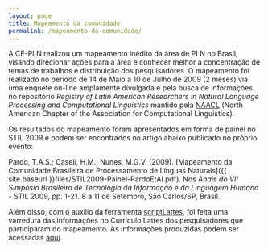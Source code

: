 ```yaml
---
layout: page
title: Mapeamento da comunidade
permalink: /mapeamento-da-comunidade/
---
```


A CE-PLN realizou um mapeamento inédito da área de PLN no Brasil,
visando direcionar ações para a área e conhecer melhor a concentração
de temas de trabalhos e distribuição dos pesquisadores. O mapeamento
foi realizado no período de 14 de Maio a 10 de Julho de 2009 (2 meses)
via uma enquete on-line amplamente divulgada e pela busca de
informações no repositório _Registry of Latin American Researchers in
Natural Language Processing and Computational Linguistics_ mantido
pela [NAACL](http://www.naacl.org/) (North American Chapter of the
Association for Computational Linguistics).

Os resultados do mapeamento foram apresentados em forma de painel no
STIL 2009 e podem ser encontrados no artigo abaixo publicado no
próprio evento:

Pardo, T.A.S.; Caseli, H.M.; Nunes, M.G.V. (2009). [Mapeamento da
Comunidade Brasileira de Processamento de Línguas
Naturais]({{ site.baseurl }}files/STIL2009-Painel-PardoEtAl.pdf). Nos _Anais do VII
Simpósio Brasileiro de Tecnologia da Informação e da Linguagem
Humana_ - STIL 2009, pp. 1-21. 8 a 11 de Setembro, São Carlos/SP,
Brasil.

Além disso, com o auxílio da ferramenta
[scriptLattes](http://scriptlattes.sourceforge.net/), foi feita uma
varredura das informações no Currículo Lattes dos pesquisadores que
participaram do mapeamento. As informações produzidas podem ser
acessadas [aqui](http://www.nilc.icmc.usp.br/cepln/scriptLattes-PLN/index.html).
